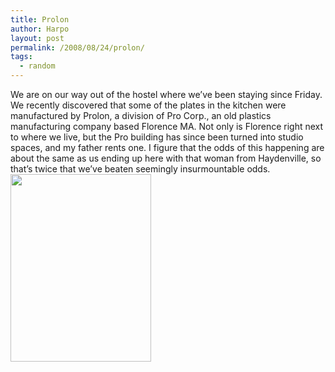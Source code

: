 ```yaml
---
title: Prolon
author: Harpo
layout: post
permalink: /2008/08/24/prolon/
tags:
  - random
---
```

We are on our way out of the hostel where we&#8217;ve been staying since Friday. We recently discovered that some of the plates in the kitchen were manufactured by Prolon, a division of Pro Corp., an old plastics manufacturing company based Florence MA. Not only is Florence right next to where we live, but the Pro building has since been turned into studio spaces, and my father rents one. I figure that the odds of this happening are about the same as us ending up here with that woman from Haydenville, so that&#8217;s twice that we&#8217;ve beaten seemingly insurmountable odds.  
[<img src="http://www.harpojaeger.com/assets/media/wp-content/uploads/2008/08/img_0124-225x300.jpg" alt="" width="225" height="300" />][1]

 [1]: http://www.harpojaeger.com/assets/media/wp-content/uploads/2008/08/img_0124.jpg